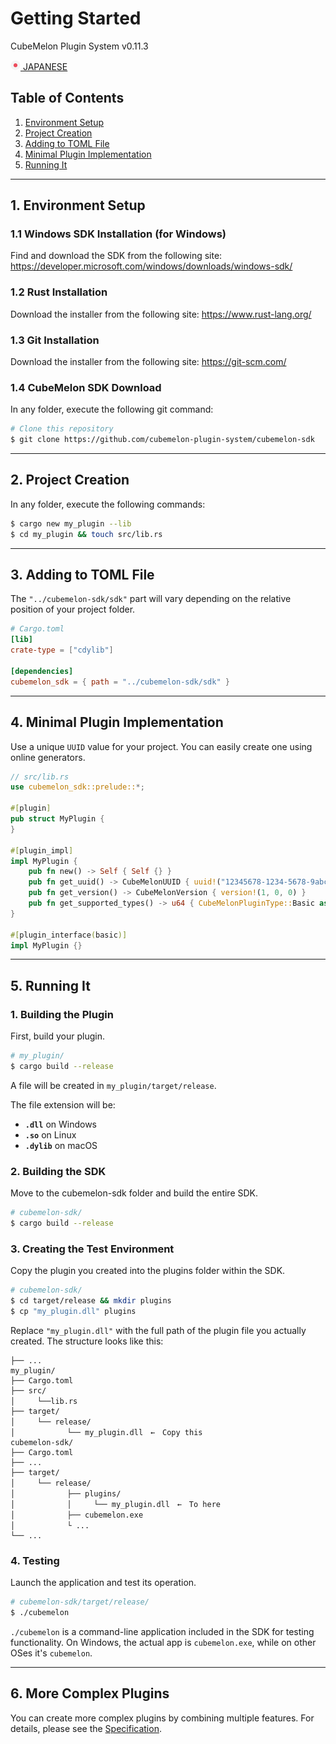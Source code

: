 # Getting Started
CubeMelon Plugin System v0.11.3

![img](../img/lang.ja.png)[ JAPANESE](getting_started.ja.md)
## Table of Contents

1. [Environment Setup](#1-environment-setup)
2. [Project Creation](#2-project-creation)
3. [Adding to TOML File](#3-adding-to-toml-file)
4. [Minimal Plugin Implementation](#4-minimal-plugin-implementation)
5. [Running It](#5-running-it)

---

## 1. Environment Setup

### 1.1 Windows SDK Installation (for Windows)
Find and download the SDK from the following site:
https://developer.microsoft.com/windows/downloads/windows-sdk/


### 1.2 Rust Installation
Download the installer from the following site:
https://www.rust-lang.org/

### 1.3 Git Installation
Download the installer from the following site:
https://git-scm.com/

### 1.4 CubeMelon SDK Download

In any folder, execute the following git command:

```bash
# Clone this repository
$ git clone https://github.com/cubemelon-plugin-system/cubemelon-sdk
```

---

## 2. Project Creation

In any folder, execute the following commands:

```bash
$ cargo new my_plugin --lib
$ cd my_plugin && touch src/lib.rs
```

---

## 3. Adding to TOML File

The `"../cubemelon-sdk/sdk"` part will vary depending on the relative position of your project folder.

```toml
# Cargo.toml
[lib]
crate-type = ["cdylib"]

[dependencies]
cubemelon_sdk = { path = "../cubemelon-sdk/sdk" }
```

---

## 4. Minimal Plugin Implementation

Use a unique `UUID` value for your project.
You can easily create one using online generators.

```rust
// src/lib.rs
use cubemelon_sdk::prelude::*;

#[plugin]
pub struct MyPlugin {
}

#[plugin_impl]
impl MyPlugin {
    pub fn new() -> Self { Self {} }
    pub fn get_uuid() -> CubeMelonUUID { uuid!("12345678-1234-5678-9abc-123456789abc") }
    pub fn get_version() -> CubeMelonVersion { version!(1, 0, 0) }
    pub fn get_supported_types() -> u64 { CubeMelonPluginType::Basic as u64 }
}

#[plugin_interface(basic)]
impl MyPlugin {}
```

---

## 5. Running It

### 1. Building the Plugin

First, build your plugin.

```bash
# my_plugin/
$ cargo build --release
```

A file will be created in `my_plugin/target/release`.

The file extension will be:
- **`.dll`** on Windows
- **`.so`** on Linux
- **`.dylib`** on macOS

### 2. Building the SDK

Move to the cubemelon-sdk folder and build the entire SDK.

```bash
# cubemelon-sdk/
$ cargo build --release
```

### 3. Creating the Test Environment

Copy the plugin you created into the plugins folder within the SDK.

```bash
# cubemelon-sdk/
$ cd target/release && mkdir plugins
$ cp "my_plugin.dll" plugins
```

Replace `"my_plugin.dll"` with the full path of the plugin file you actually created.
The structure looks like this:

```
├── ...
my_plugin/
├── Cargo.toml
├── src/
│　　　└──lib.rs
├── target/
│　　　└── release/
│　　　　　　　└── my_plugin.dll　←　Copy this
cubemelon-sdk/
├── Cargo.toml
├── ...
├── target/
│　　　└── release/
│　　　　　　　├── plugins/
│　　　　　　　│　　　└── my_plugin.dll　←　To here
│　　　　　　　├── cubemelon.exe
│　　　　　　　└ ...
└── ...
```

### 4. Testing

Launch the application and test its operation.

```bash
# cubemelon-sdk/target/release/
$ ./cubemelon
```

`./cubemelon` is a command-line application included in the SDK for testing functionality.
On Windows, the actual app is `cubemelon.exe`, while on other OSes it's `cubemelon`.

---

## 6. More Complex Plugins

You can create more complex plugins by combining multiple features.
For details, please see the [Specification](specification/specification.en.md).